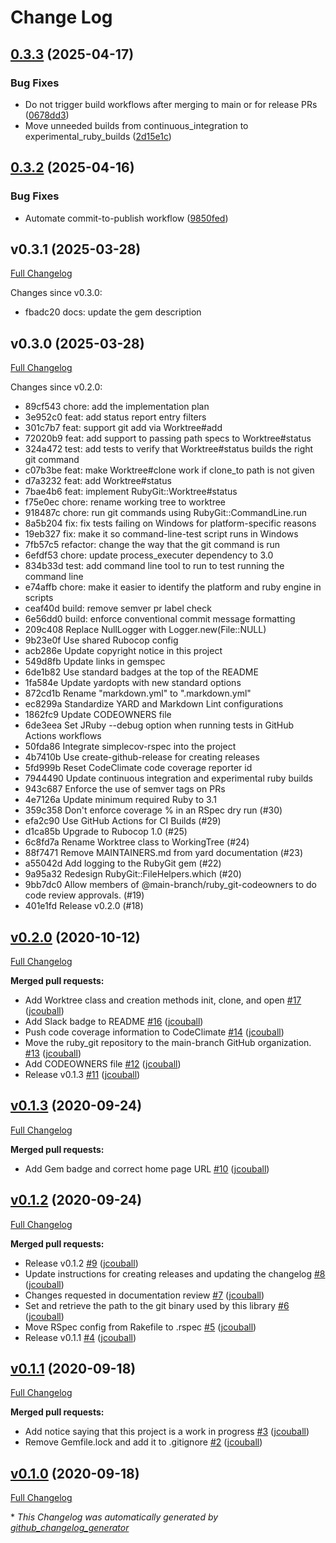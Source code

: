 # Change Log

## [0.3.3](https://github.com/main-branch/ruby_git/compare/v0.3.2...v0.3.3) (2025-04-17)


### Bug Fixes

* Do not trigger build workflows after merging to main or for release PRs ([0678dd3](https://github.com/main-branch/ruby_git/commit/0678dd347235aaa9f55d84853de94d01935f974d))
* Move unneeded builds from continuous_integration to experimental_ruby_builds ([2d15e1c](https://github.com/main-branch/ruby_git/commit/2d15e1c7aef848e4d3cc857e6f606a0f68d7bf6f))

## [0.3.2](https://github.com/main-branch/ruby_git/compare/v0.3.1...v0.3.2) (2025-04-16)


### Bug Fixes

* Automate commit-to-publish workflow ([9850fed](https://github.com/main-branch/ruby_git/commit/9850fed2230f154eaf6319644d0e6b40c5352e7f))

## v0.3.1 (2025-03-28)

[Full Changelog](https://github.com/main-branch/ruby_git/compare/v0.3.0..v0.3.1)

Changes since v0.3.0:

* fbadc20 docs: update the gem description

## v0.3.0 (2025-03-28)

[Full Changelog](https://github.com/main-branch/ruby_git/compare/v0.2.0..v0.3.0)

Changes since v0.2.0:

* 89cf543 chore: add the implementation plan
* 3e952c0 feat: add status report entry filters
* 301c7b7 feat: support git add via Worktree#add
* 72020b9 feat: add support to passing path specs to Worktree#status
* 324a472 test: add tests to verify that Worktree#status builds the right git command
* c07b3be feat: make Worktree#clone work if clone_to path is not given
* d7a3232 feat: add Worktree#status
* 7bae4b6 feat: implement RubyGit::Worktree#status
* f75e0ec chore: rename working tree to worktree
* 918487c chore: run git commands using RubyGit::CommandLine.run
* 8a5b204 fix: fix tests failing on Windows for platform-specific reasons
* 19eb327 fix: make it so command-line-test script runs in Windows
* 7fb57c5 refactor: change the way that the git command is run
* 6efdf53 chore: update process_executer dependency to 3.0
* 834b33d test: add command line tool to run to test running the command line
* e74affb chore: make it easier to identify the platform and ruby engine in scripts
* ceaf40d build: remove semver pr label check
* 6e56dd0 build: enforce conventional commit message formatting
* 209c408 Replace NullLogger with Logger.new(File::NULL)
* 9b23e0f Use shared Rubocop config
* acb286e Update copyright notice in this project
* 549d8fb Update links in gemspec
* 6de1b82 Use standard badges at the top of the README
* 1fa584e Update yardopts with new standard options
* 872cd1b Rename "markdown.yml" to ".markdown.yml"
* ec8299a Standardize YARD and Markdown Lint configurations
* 1862fc9 Update CODEOWNERS file
* 6de3eea Set JRuby --debug option when running tests in GitHub Actions workflows
* 50fda86 Integrate simplecov-rspec into the project
* 4b7410b Use create-github-release for creating releases
* 5fd999b Reset CodeClimate code coverage reporter id
* 7944490 Update continuous integration and experimental ruby builds
* 943c687 Enforce the use of semver tags on PRs
* 4e7126a Update minimum required Ruby to 3.1
* 359c358 Don't enforce coverage % in an RSpec dry run (#30)
* efa2c90 Use GitHub Actions for CI Builds (#29)
* d1ca85b Upgrade to Rubocop 1.0 (#25)
* 6c8fd7a Rename Worktree class to WorkingTree (#24)
* 88f7471 Remove MAINTAINERS.md from yard documentation (#23)
* a55042d Add logging to the RubyGit gem (#22)
* 9a95a32 Redesign RubyGit::FileHelpers.which (#20)
* 9bb7dc0 Allow members of @main-branch/ruby_git-codeowners to do code review approvals. (#19)
* 401e1fd Release v0.2.0 (#18)

## [v0.2.0](https://github.com/main-branch/ruby_git/releases/tag/v0.2.0) (2020-10-12)

[Full Changelog](https://github.com/main-branch/ruby_git/compare/v0.1.3...v0.2.0)

**Merged pull requests:**

- Add Worktree class and creation methods init, clone, and open [\#17](https://github.com/main-branch/ruby_git/pull/17) ([jcouball](https://github.com/jcouball))
- Add Slack badge to README [\#16](https://github.com/main-branch/ruby_git/pull/16) ([jcouball](https://github.com/jcouball))
- Push code coverage information to CodeClimate [\#14](https://github.com/main-branch/ruby_git/pull/14) ([jcouball](https://github.com/jcouball))
- Move the ruby\_git repository to the main-branch GitHub organization. [\#13](https://github.com/main-branch/ruby_git/pull/13) ([jcouball](https://github.com/jcouball))
- Add CODEOWNERS file [\#12](https://github.com/main-branch/ruby_git/pull/12) ([jcouball](https://github.com/jcouball))
- Release v0.1.3 [\#11](https://github.com/main-branch/ruby_git/pull/11) ([jcouball](https://github.com/jcouball))

## [v0.1.3](https://github.com/main-branch/ruby_git/releases/tag/v0.1.3) (2020-09-24)

[Full Changelog](https://github.com/main-branch/ruby_git/compare/v0.1.2...v0.1.3)

**Merged pull requests:**

- Add Gem badge and correct home page URL [\#10](https://github.com/main-branch/ruby_git/pull/10) ([jcouball](https://github.com/jcouball))

## [v0.1.2](https://github.com/main-branch/ruby_git/releases/tag/v0.1.2) (2020-09-24)

[Full Changelog](https://github.com/main-branch/ruby_git/compare/v0.1.1...v0.1.2)

**Merged pull requests:**

- Release v0.1.2 [\#9](https://github.com/main-branch/ruby_git/pull/9) ([jcouball](https://github.com/jcouball))
- Update instructions for creating releases and updating the changelog [\#8](https://github.com/main-branch/ruby_git/pull/8) ([jcouball](https://github.com/jcouball))
- Changes requested in documentation review [\#7](https://github.com/main-branch/ruby_git/pull/7) ([jcouball](https://github.com/jcouball))
- Set and retrieve the path to the git binary used by this library [\#6](https://github.com/main-branch/ruby_git/pull/6) ([jcouball](https://github.com/jcouball))
- Move RSpec config from Rakefile to .rspec [\#5](https://github.com/main-branch/ruby_git/pull/5) ([jcouball](https://github.com/jcouball))
- Release v0.1.1 [\#4](https://github.com/main-branch/ruby_git/pull/4) ([jcouball](https://github.com/jcouball))

## [v0.1.1](https://github.com/main-branch/ruby_git/releases/tag/v0.1.1) (2020-09-18)

[Full Changelog](https://github.com/main-branch/ruby_git/compare/v0.1.0...v0.1.1)

**Merged pull requests:**

- Add notice saying that this project is a work in progress [\#3](https://github.com/main-branch/ruby_git/pull/3) ([jcouball](https://github.com/jcouball))
- Remove Gemfile.lock and add it to .gitignore [\#2](https://github.com/main-branch/ruby_git/pull/2) ([jcouball](https://github.com/jcouball))

## [v0.1.0](https://github.com/main-branch/ruby_git/releases/tag/v0.1.0) (2020-09-18)

[Full Changelog](https://github.com/main-branch/ruby_git/compare/04b4b2bc59b0b09ad45a69572450cb393dbe79a1...v0.1.0)



\* *This Changelog was automatically generated by [github_changelog_generator](https://github.com/github-changelog-generator/github-changelog-generator)*

